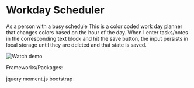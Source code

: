 # Workday Scheduler

As a person with a busy schedule 
This is a color coded work day planner that changes colors based on the hour of the day. 
When I enter tasks/notes in the corresponding text block and hit the save button, the input persists in local storage until they are deleted and that state is saved. 

![Watch demo](demogif.gif)


Frameworks/Packages:

jquery
moment.js
bootstrap
